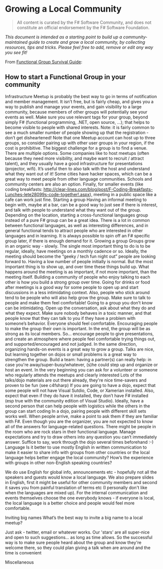# Growing a Local Community

> All content is curated by the F# Software Community, and does not constitute an official endorsement by the F# Software Foundation.

*This document is intended as a starting point to build up a community-maintained guide to create and grow a local community, 
by collecting resources, tips and tricks. Please feel free to add, remove or edit any way you see fit!*


From [Functional Group Survival Guide](https://docs.google.com/document/d/1EqNOMgLiPKJdtsj9dO7iJCl85iXWO38MKhaPqKgW4j4/edit):  

## How to start a Functional Group in your community

Infrastructure
Meetup is probably the best way to go in terms of notification and member management. It isn’t free, but is fairly cheap, and gives you a way to publish and manage your events, and gain visibility to a large community, because members of other groups will potentially see your events as well. Make sure you use relevant tags for your group, beyond simply F# (functional programming, .NET, open source, …); that helps to become visible to people with shared interests. Note: it is fairly common to see a much smaller number of people showing up that the registration - don’t get disheartened!
Note that one Meetup account can host up to three groups, so consider pairing up with other user groups in your region, if the cost is prohibitive.
The biggest challenge for a group is to find a venue. There are multiple options. Some companies like to host meetups (often because they need more visibility, and maybe want to recruit / attract talent), and they usually have a good infrastructure for presentations (projector, wifi). It’s useful then to also talk with the host and understand what they want out of it! Some cities have hacker spaces, which can be a great way to meet people from other language communities. Schools and community centers are also an option. Finally, for smaller events (like coding breakfasts: http://clear-lines.com/blog/post/F-Coding-Breakfasts-Lunches-lete28099s-code-together!.aspx), meeting in a public space like a cafe can work just fine.
Starting a group
Having an informal meeting to begin with, maybe at a bar, can be a good way to just see if there is interest, and talk with people to understand what they want out of the group.
Depending on the location, starting a cross-functional languages group instead of a pure F# group can be a great idea. There is a lot in common between functional languages, as well as interesting differences, and in general functional tends to attract people who are interested in other languages and in learning. It is always possible to spin off an F# specific group later, if there is enough demand for it.
Growing a group
Groups grow in an organic way - slowly. The single most important thing to do is to be regular, ideally, have meetings on a monthly cadence or so. Ideally, the meeting should become the “geeky / tech fun night out” people are looking forward to. Having a low number of people initially is normal. But the most important thing is to show up, and over time these things build up.
What happens around the meeting is as important, if not more important, than the meeting itself. Building a community of people who enjoy talking to each other is how you build a strong group over time. Going for drinks or food after meetings is a good way for some people to open up and start discussions in a less intimidating context. Also, people who stick around tend to be people who will also help grow the group.
Make sure to talk to people and make them feel comfortable! Going to a group you don’t know can be intimidating. Open up the conversation, ask about what they do and what they expect.
Make sure nobody behaves in a toxic manner, and that people know that they can talk to you if they have a problem with someone’s behavior. Everyone should feel comfortable.
Encouraging people to make the group their own is important. In the end, the group will be as strong as its local members. So… encourage people to give presentations, and create an atmosphere where people feel comfortable trying things out, and supported/encouraged and not judged. 
In the same direction, organizing hands-on events is a great way to grow a group. Talks are nice, but learning together on dojos or small problems is a great way to strengthen the group.
Build a team: having a partner(s) can really help: in case you're away/super-busy/whatever, (s)he could step up and organize or host an event. In the very beginning you can ask for a volunteer or someone who regularly attends the meetups and clearly interested
Lots of the talks/dojo materials are out there already, they're nice time-savers and proven to be fun (see c4fsharp) 
If you are going to have a dojo, expect that some people will not have Visual Sutdio, Code, or Xamerian installed.  Also, expect that even if they do have it installed, they don’t have F# installed (esp true with the community edition of Visual Studio).  Ideally, have a second person that can help people with logistics while the others in the group can start coding
In a dojo, pairing people with different skill sets works well.  When people arrive, make a point to ask them if they are familiar with F#.
Even though you are the organizer, you are not expected to know all of the answers for language-related questions.  There might be people in the room who are rock stars in their functional language.  Manage expectations and try to draw others into any question you can’t immediately answer. 
Suffice to say, work through the dojo several times beforehand :-) 
Language
Is it better to use mostly English in written communication to make it easier to share info with groups from other countries or the local language helps better engage the local community? How’s the experience with groups in other non-English speaking countries?

We do use English for global info, announcements etc - hopefully not all the speakers and guests would know a local language. We also prepare slides in English, first it might be useful for other community members and second it saves you from painful translation of terms etc (I personally don't like when the languages are mixed up). For the internal communication and events themselves choose the one everybody knows - if everyone is local, the local language is a better choice and people would feel more comfortable. 

Inviting big names
What’s the best way to invite a big name to a local meetup? 
 
Just ask - twitter, email or whatever works. Our 'stars' are all super-nice and open to such suggestions... as long as time allows. So the successful way is to make sure people heard about the group and know they're welcome there, so they could plan giving a talk when are around and the time is convenient		

Miscellaneous
